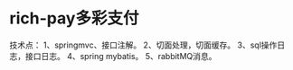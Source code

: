 # rich-pay多彩支付


技术点：
1、springmvc、接口注解。
2、切面处理，切面缓存。
3、sql操作日志，接口日志。
4、spring mybatis。
5、rabbitMQ消息。